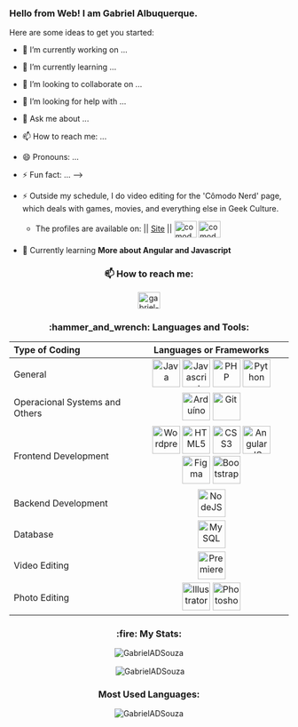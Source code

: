 ### Hello from Web! I am Gabriel Albuquerque.

Here are some ideas to get you started:

- 🔭 I’m currently working on ...
- 🌱 I’m currently learning ...
- 👯 I’m looking to collaborate on ...
- 🤔 I’m looking for help with ...
- 💬 Ask me about ...
- 📫 How to reach me: ...
- 😄 Pronouns: ...
- ⚡ Fun fact: ...
-->

- ⚡ Outside my schedule, I do video editing for the 'Cômodo Nerd' page, which deals with games, movies, and everything else in Geek Culture. 
  - The profiles are available on: || [Site](https://comodonerd.com.br) || <a href="https://twitter.com/comodonerd" target="blank"><img align="center" src="https://raw.githubusercontent.com/rahuldkjain/github-profile-readme-generator/master/src/images/icons/Social/twitter.svg" alt="comodonerd" height="30" width="40" /></a>
<a href="https://instagram.com/comodonerd" target="blank"><img align="center" src="https://raw.githubusercontent.com/rahuldkjain/github-profile-readme-generator/master/src/images/icons/Social/instagram.svg" alt="comodonerd" height="30" width="40" /></a>

- 🌱 Currently learning **More about Angular and Javascript**

<h3 align="center">📫 How to reach me:</h3>
<p align="center">
<a align="center" href="https://www.linkedin.com/in/gabriel-albuquerque-0a178b224/" target="blank"><img align="center" src="https://raw.githubusercontent.com/rahuldkjain/github-profile-readme-generator/master/src/images/icons/Social/linked-in-alt.svg" alt="gabriel-albuquerque-0a178b224" height="30" width="40" /></a>
</p>

<h3 align="center">:hammer_and_wrench: Languages and Tools:</h3>

| Type of Coding | Languages or Frameworks |
| :---         |     :---:      |
| General     | <img alt="Java" height="50" width="50" src="https://cdn.jsdelivr.net/gh/devicons/devicon/icons/java/java-original.svg" /> <img alt="Javascript" height="50" width="50" src="https://cdn.jsdelivr.net/gh/devicons/devicon/icons/javascript/javascript-original.svg" /> <img alt="PHP" height="50" width="50" src="https://cdn.jsdelivr.net/gh/devicons/devicon/icons/php/php-original.svg" /> <img alt="Python" height="50" width="50" src="https://cdn.jsdelivr.net/gh/devicons/devicon/icons/python/python-original.svg" />     |
| Operacional Systems and Others   | <img alt="Arduíno" height="50" width="50" src="https://cdn.jsdelivr.net/gh/devicons/devicon/icons/arduino/arduino-original.svg" /> <img alt="Git" height="50" width="50" src="https://cdn.jsdelivr.net/gh/devicons/devicon/icons/git/git-original.svg" />  |
| Frontend Development     | <img alt="Wordpress" height="50" width="50" src="https://cdn.jsdelivr.net/gh/devicons/devicon/icons/wordpress/wordpress-plain.svg" /> <img alt="HTML5" height="50" width="50" src="https://cdn.jsdelivr.net/gh/devicons/devicon/icons/html5/html5-original.svg" /> <img alt="CSS3" height="50" width="50" src="https://cdn.jsdelivr.net/gh/devicons/devicon/icons/css3/css3-original.svg" />  <img alt="AngularJS" height="50" width="50" src="https://cdn.jsdelivr.net/gh/devicons/devicon/icons/angularjs/angularjs-original.svg" /> <img alt="Figma" height="50" width="50" src="https://cdn.jsdelivr.net/gh/devicons/devicon/icons/figma/figma-original.svg" /> <img alt="Bootstrap" height="50" width="50" src="https://cdn.jsdelivr.net/gh/devicons/devicon/icons/bootstrap/bootstrap-original.svg" /> |
| Backend Development   | <img alt="NodeJS" height="50" width="50" src="https://cdn.jsdelivr.net/gh/devicons/devicon/icons/nodejs/nodejs-original-wordmark.svg" /> |
| Database     | <img alt="MySQL" height="50" width="50" src="https://cdn.jsdelivr.net/gh/devicons/devicon/icons/mysql/mysql-original.svg" /> |
|  Video Editing  | <img alt="Premiere" height="50" width="50" src="https://cdn.jsdelivr.net/gh/devicons/devicon/icons/premierepro/premierepro-plain.svg" /> |
| Photo Editing     | <img alt="Illustrator" height="50" width="50" src="https://cdn.jsdelivr.net/gh/devicons/devicon/icons/illustrator/illustrator-line.svg" /> <img alt="Photoshop" height="50" width="50" src="https://cdn.jsdelivr.net/gh/devicons/devicon/icons/photoshop/photoshop-line.svg" /> |

<h3 align="center">:fire: My Stats:</h3>

<p align="center"><img align="center" src="https://github-readme-streak-stats.herokuapp.com/?user=GabrielADSouza&theme=dark" alt="GabrielADSouza" /></p>

<p align="center">&nbsp;<img align="center" src="https://github-readme-stats.vercel.app/api?username=GabrielADSouza&show_icons=true&locale=en&theme=dark" alt="GabrielADSouza" /></p>

<h3 align="center">Most Used Languages:</h3>

<p align="center"><img align="center" src="https://github-readme-stats.vercel.app/api/top-langs?username=GabrielADSouza&show_icons=true&locale=en&layout=compact&theme=dark" alt="GabrielADSouza" /></p>
